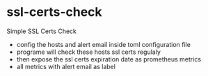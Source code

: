 # ssl-certs-check

Simple SSL Certs Check

- config the hosts and alert email inside toml configuration file
- programe will check these hosts ssl certs regulaly
- then expose the ssl certs expiration date as prometheus metrics
- all metrics with alert email as label
